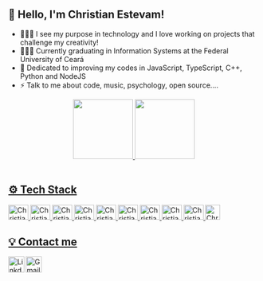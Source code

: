  ## 👋 Hello, I'm Christian Estevam!
 - 👨🏻‍💻 I see my purpose in technology and I love working on projects that challenge my creativity!
 - 👨🏻‍🎓 Currently graduating in Information Systems at the Federal University of Ceará
 - 🎯 Dedicated to improving my codes in JavaScript, TypeScript, C++, Python and NodeJS
 - ⚡ Talk to me about code, music, psychology, open source....
 
  
 
  

<div align="center">
  <a href="https://github.com/christianestevam">
  <img height="120em" src="https://github-readme-stats.vercel.app/api?username=christianestevam&show_icons=true&theme=tokyonight&include_all_commits=true&count_private=true"/>
  <img height="120em" src="https://github-readme-stats.vercel.app/api/top-langs/?username=christianestevam&layout=compact&langs_count=7&theme=tokyonight"/>
</div>
  
 <div style="display: inline_block"><br>
   
   ## ⚙️ Tech Stack
   
   <img alt="Christian-r" height="30" width="40" src="https://cdn.jsdelivr.net/gh/devicons/devicon/icons/javascript/javascript-original.svg" />
   <img alt="Christian-r" height="30" width="40" src="https://cdn.jsdelivr.net/gh/devicons/devicon/icons/typescript/typescript-original.svg" />
   <img alt="Christian-r" height="30" width="40" src="https://cdn.jsdelivr.net/gh/devicons/devicon/icons/nodejs/nodejs-original.svg" />
   <img alt="Christian-r" height="30" width="40" src="https://cdn.jsdelivr.net/gh/devicons/devicon/icons/cplusplus/cplusplus-original.svg" />
   <img alt="Christian-r" height="30" width="40" src="https://cdn.jsdelivr.net/gh/devicons/devicon/icons/python/python-original.svg" />
   <img alt="Christian-r" height="30" width="40" src="https://cdn.jsdelivr.net/gh/devicons/devicon/icons/git/git-original.svg" />
   <img alt="Christian-r" height="30" width="40" src="https://cdn.jsdelivr.net/gh/devicons/devicon/icons/vscode/vscode-original.svg" />
   <img alt="Christian-r" height="30" width="40" src="https://cdn.jsdelivr.net/gh/devicons/devicon/icons/linux/linux-original.svg" />
   <img alt="Christian-r" height="30" width="40" src="https://cdn.jsdelivr.net/gh/devicons/devicon/icons/docker/docker-original.svg" />
   <img alt="Christian-r" height="30" src="https://cdn.jsdelivr.net/gh/devicons/devicon/icons/npm/npm-original-wordmark.svg" />
   
 ## 💡 Contact me
  <a target="_blank" href="https://www.linkedin.com/in/christian-estevam-barbosa/">
  <img align="left" alt="LinkdeIN" width="32px" src="https://logospng.org/download/linkedin/logo-linkedin-icon-512.png" />
</a>
<a target="_blank" href="mailto:christianestevam@alu.ufc.br">
  <img align="left" alt="Gmail" width="32px" src="https://logospng.org/download/gmail/logo-gmail-512.png" />
</a>
</br>
   
   
   
   
   
   
  
